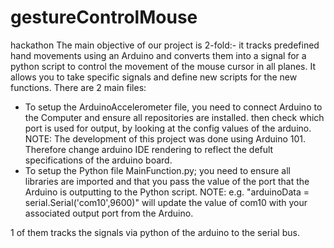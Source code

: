 # gestureControlMouse
hackathon
The main objective of our project is 2-fold:- it tracks predefined hand movements using an Arduino and converts them into  a signal for 
a python script to control the movement of the mouse cursor in all planes. It allows you to take specific signals and define new scripts for the new functions.
There are 2 main files:
- To setup the ArduinoAccelerometer file, you need to connect Arduino to the Computer and ensure all repositories are installed. then check which port is used for output, by looking at the config values of the arduino.
NOTE: The development of this project was done using Arduino 101. Therefore change arduino IDE rendering to reflect the defult specifications of the arduino board.
- To setup the Python file MainFunction.py; you need to ensure all libraries are imported and that you pass the value of the port that the Arduino is outputting to the Python script.
NOTE: e.g. "arduinoData = serial.Serial('com10',9600)" will update the value of com10 with your associated output port from the Arduino.


1 of them tracks the signals via python of the arduino to the serial bus. 

